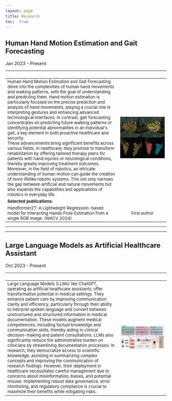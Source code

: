 ```yaml
---
layout: page
title: Research
toc:  true
---
```


<style scoped>
table {
  font-size: 13px;
}
</style>

<style>
table th:first-of-type {
    width: 70%;
}
table th:nth-of-type(2) {
    width: 30%;
}
</style>


## Human Hand Motion Estimation and Gait Forecasting

Jan 2023 - Present

| &nbsp;        | &nbsp;         |
| ---- |:---------------:|
| Human Hand Motion Estimation and Gait Forecasting delve into the complexities of human hand movements and walking patterns, with the goal of understanding and predicting them. Hand motion estimation is particularly focused on the precise prediction and analysis of hand movements, playing a crucial role in interpreting gestures and enhancing advanced technological interfaces. In contrast, gait forecasting concentrates on predicting future walking patterns or identifying potential abnormalities in an individual's gait, a key element in both proactive healthcare and security.<br> These advancements bring significant benefits across various fields. In healthcare, they promise to transform rehabilitation by offering tailored therapy plans for patients with hand injuries or neurological conditions, thereby greatly improving treatment outcomes. Moreover, in the field of robotics, an intricate understanding of human motion can guide the creation of more lifelike robotic systems. This not only narrows the gap between artificial and natural movements but also expands the capabilities and applications of robotics in everyday life.    |   ![R1](pubimages/R1.jpg)     |
| **Selected publications:**        | &nbsp;         |
| Handformer2T: A Lightweight Regression-based model for Interacting Hands Pose Estimation from a single RGB Image. (WACV 2024)        | First author  |

---
___

## Large Language Models as Artificial Healthcare Assistant

Oct 2023 - Present

| &nbsp;        | &nbsp;         |
| ---- |:---------------:|
| Large Language Models (LLMs) like ChatGPT, operating as artificial healthcare assistants, offer transformative potential in medical settings. They enhance patient care by improving communication clarity and efficiency, particularly through their ability to interpret spoken language and convert between unstructured and structured information in medical documentation. These models augment medical competencies, including factual knowledge and communication skills, thereby aiding in clinical decision-making and patient consultations. LLMs also significantly reduce the administrative burden on clinicians by streamlining documentation processes. In research, they democratize access to scientific knowledge, assisting in summarizing complex concepts and improving the communication of research findings. However, their deployment in healthcare necessitates careful management due to concerns about misinformation, biases, and potential misuse. Implementing robust data governance, error monitoring, and regulatory compliance is crucial to maximize their benefits while mitigating risks.   |   ![R2](pubimages/R2.jpg)     |
